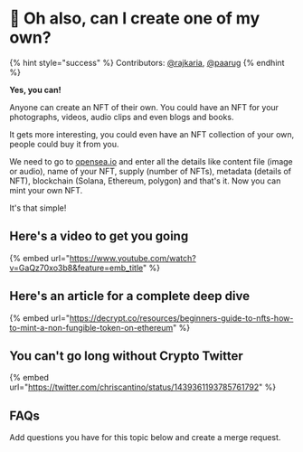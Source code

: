 # 🎨 Oh also, can I create one of my own?

{% hint style="success" %}
Contributors: [@rajkaria](https://github.com/rajkaria), [@paarug](https://github.com/paarug)
{% endhint %}

**Yes, you can!**

Anyone can create an NFT of their own. You could have an NFT for your photographs, videos, audio clips and even blogs and books.

It gets more interesting, you could even have an NFT collection of your own, people could buy it from you.

We need to go to [opensea.io](https://opensea.io/) and enter all the details like content file (image or audio), name of your NFT, supply (number of NFTs), metadata (details of NFT), blockchain (Solana, Ethereum, polygon) and that's it. Now you can mint your own NFT.

It's that simple!

## Here's a video to get you going

{% embed url="https://www.youtube.com/watch?v=GaQz70xo3b8&feature=emb_title" %}

## Here's an article for a complete deep dive

{% embed url="https://decrypt.co/resources/beginners-guide-to-nfts-how-to-mint-a-non-fungible-token-on-ethereum" %}

## You can't go long without Crypto Twitter

{% embed url="https://twitter.com/chriscantino/status/1439361193785761792" %}

## FAQs

Add questions you have for this topic below and create a merge request.
